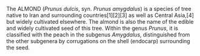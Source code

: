 The ALMOND (_Prunus dulcis_, syn. _Prunus amygdalus_) is a species of tree native to Iran and surrounding countries[1][2][3] as well as Central Asia,[4] but widely cultivated elsewhere. The almond is also the name of the edible and widely cultivated seed of this tree. Within the genus _Prunus_, it is classified with the peach in the subgenus _Amygdalus_, distinguished from the other subgenera by corrugations on the shell (endocarp) surrounding the seed.

